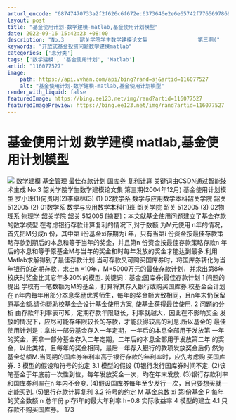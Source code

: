 ```yaml
---
arturl_encode: "68747470733a2f2f626c6f672e:6373646e2e6e65742f77656978696e5f33313933363132372f:61727469636c652f64657461696c732f313136303737353237"
layout: post
title: "基金使用计划-数学建模-matlab,基金使用计划模型"
date: 2022-09-16 15:42:23 +08:00
description: "No.3     韶关学院学生数学建模论文集                第三期("
keywords: "开放式基金投资问题数学建模matlab"
categories: ['未分类']
tags: ['数学建模', '基金使用计划', 'Matlab']
artid: "116077527"
image:
    path: https://api.vvhan.com/api/bing?rand=sj&artid=116077527
    alt: "基金使用计划-数学建模-matlab,基金使用计划模型"
render_with_liquid: false
featuredImage: https://bing.ee123.net/img/rand?artid=116077527
featuredImagePreview: https://bing.ee123.net/img/rand?artid=116077527
---
```


# 基金使用计划 数学建模 matlab,基金使用计划模型
![](https://img-home.csdnimg.cn/images/20240715101418.png)
[数学建模](https://so.csdn.net/so/search/s.do?q=%E6%95%B0%E5%AD%A6%E5%BB%BA%E6%A8%A1&t=all&o=vip&s=&l=&f=&viparticle=&from_tracking_code=tag_word&from_code=app_blog_art)
[基金管理](https://so.csdn.net/so/search/s.do?q=%E5%9F%BA%E9%87%91%E7%AE%A1%E7%90%86&t=all&o=vip&s=&l=&f=&viparticle=&from_tracking_code=tag_word&from_code=app_blog_art)
[最佳存款计划](https://so.csdn.net/so/search/s.do?q=%E6%9C%80%E4%BD%B3%E5%AD%98%E6%AC%BE%E8%AE%A1%E5%88%92&t=all&o=vip&s=&l=&f=&viparticle=&from_tracking_code=tag_word&from_code=app_blog_art)
[国库券](https://so.csdn.net/so/search/s.do?q=%E5%9B%BD%E5%BA%93%E5%88%B8&t=all&o=vip&s=&l=&f=&viparticle=&from_tracking_code=tag_word&from_code=app_blog_art)
[复利计算](https://so.csdn.net/so/search/s.do?q=%E5%A4%8D%E5%88%A9%E8%AE%A1%E7%AE%97&t=all&o=vip&s=&l=&f=&viparticle=&from_tracking_code=tag_word&from_code=app_blog_art)
关键词由CSDN通过智能技术生成
No.3 韶关学院学生数学建模论文集 第三期(2004年12月)
基金使用计划模型
罗小珠(1)何贵明(2)李卓林(3)
(1) 02数学系 数学与应用数学本科韶关学院 韶关 512005 (2) 01数学系 数学与应用数学本科(1)班 韶关学院 韶关 512005 (3) 02物理系 物理学 韶关学院 韶关 512005
[摘要]：本文就基金使用问题建立了基金存款的数学模型.在考虑银行存款计算复利的情况下,对于数额
为M元使用 n年的情况，首先把M分成n 份，其中第 i份基金xi存期为i 年，只有当第i 份资金按最佳存款策略存款到期后的本息和等于当年的奖金，并且第n 份资金按最佳存款策略存款n 年后的本息和等于原基金M与当年的奖金和时每年发放的奖金才能达到最多.利用Matlab求解得到了最佳存款计划.当可存款又可购买国库券时，将国库券转化为当年银行的定期存款，求出n =10年，M=5000万元的最佳存款计划，并求出第8年校庆时奖金比其它年多20%的模型.
关键词：基金;国库券;最佳存款计划
1 问题的提出
学校有一笔数额为M的基金，打算将其存入银行或购买国库券.校基金会计划在 n年内每年用部分本息奖励优秀师生，每年的奖金额大致相同，且n年末仍保留原基金额.请你帮助校基金会设计基金使用方案, 使基金获得最佳使用.
2 问题的分析
由存款年利率表可知，定期存款年限越长，利率就越大，因此在不影响奖金 发放的情况下，应尽可能存年限较长的存款，才能获得较高的利息.所以基金的 最佳使用计划是：拿出一部分基金存入一年定期，一年后的本息全部用于发放第 一年的奖金，再拿一部分基金存入二年定期，二年后的本息全部用于发放第二年 的奖金，以此类推，且每年的奖金相同，最后一年存入银行的款项发放奖金后仍 然为基金总额M.当同期的国库券年利率高于银行存款的年利率时，应先考虑购 买国库券.
3 模型的假设和符号的约定
3.1 模型的假设
(1)银行发行国库券时间不定.
(2)该笔基金于年底前一次性到位，每年发放奖金一次，均在年末发放. (3)银行存款利率和国库券利率在n 年内不会变.
(4)假设国库券每年至少发行一次，且只要想买就一定能买到. (5)银行存款计算复利 3.2 符号的约定
M 基金总数 xi 第i份基金
P 每年的奖金数额 n 总年份
pi存i年的最大年利率 h=0.8 实际收益率
4 模型的建立
4.1 只存款不购买国库券。
173